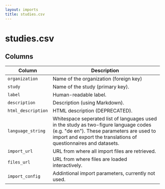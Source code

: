 ```yaml
---
layout: imports
title: studies.csv
---
```


studies.csv
===========

Columns
-------

Column | Description
-------|------------
`organization` | Name of the organization (foreign key)
`study` | Name of the study (primary key).
`label` | Human-readable label.
`description` | Description (using Markdown).
`html_description` | HTML description (DEPRECATED).
`language_string` | Whitespace seperated list of languages used in the study as two-figure language codes (e.g. "de en"). These parameters are used to import and export the translations of questionnaires and datasets.
`import_url` | URL from where all import files are retrieved.
`files_url` | URL from where files are loaded interactively.
`import_config` | Addintional import parameters, currently not used.
